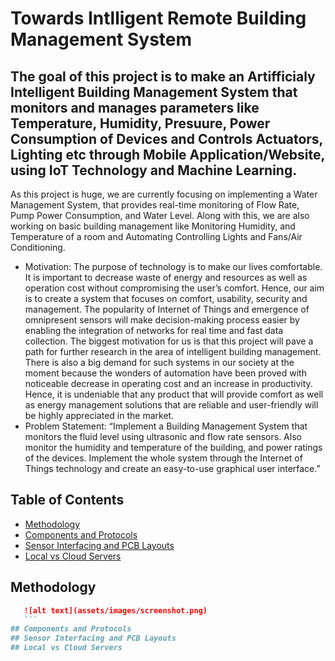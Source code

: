 # Towards Intlligent Remote Building Management System
## The goal of this project is to make an Artifficialy Intelligent Building Management System that monitors and manages parameters like Temperature, Humidity, Presuure, Power Consumption of Devices and Controls Actuators, Lighting etc through Mobile Application/Website, using IoT Technology and Machine Learning.
As this project is huge, we are currently focusing on implementing a Water Management System, that provides real-time monitoring of Flow Rate, Pump Power Consumption, and Water Level. Along with this, we are also working on basic building management like Monitoring Humidity, and Temperature of a room and Automating Controlling Lights and Fans/Air Conditioning. 
- Motivation: The purpose of technology is to make our lives comfortable. It is important to decrease waste of energy and resources as well as operation cost without compromising the user’s comfort. Hence, our aim is to create a system that focuses on comfort, usability, security and management. The popularity of Internet of Things and emergence of omnipresent sensors will make decision-making process easier by enabling the integration of networks for real time and fast data collection. The biggest motivation for us is that this project will pave a path for further research in the area of intelligent building management. There is also a big demand for such systems in our society at the moment because the wonders of automation have been proved with noticeable decrease in operating cost and an increase in productivity. Hence, it is undeniable that any product that will provide comfort as well as energy management solutions that are reliable and user-friendly will be highly appreciated in the market. 
- Problem Statement: “Implement a Building Management System that monitors the fluid level using ultrasonic and flow rate sensors. Also monitor the humidity and temperature of the building, and power ratings of the devices. Implement the whole system through the Internet of Things technology and create an easy-to-use graphical user interface.”
## Table of Contents
- [Methodology](#Methodology)
- [Components and Protocols](#Components-and-Protocols)
- [Sensor Interfacing and PCB Layouts](#Sensor-Interfacing-and-PCB-Layouts)
- [Local vs Cloud Servers](#Local-vs-Cloud-Servers)
## Methodology
 ```md
    ![alt text](assets/images/screenshot.png)
    ```
## Components and Protocols
## Sensor Interfacing and PCB Layouts
## Local vs Cloud Servers
